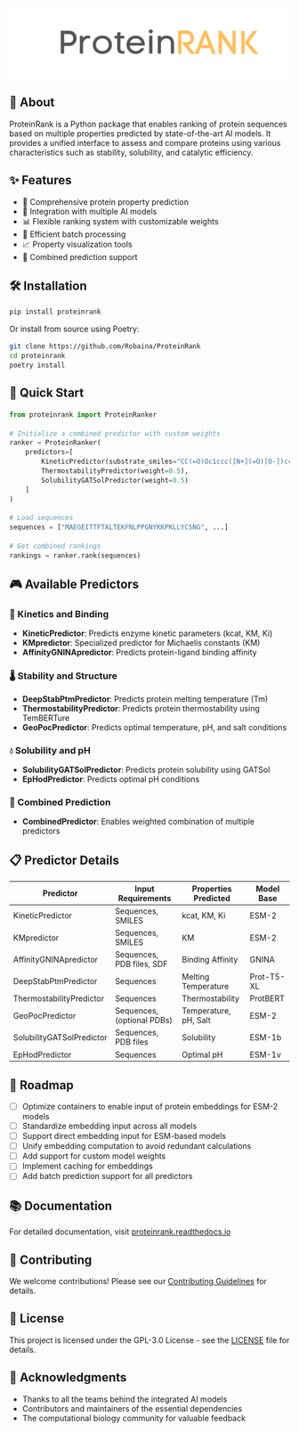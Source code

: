 <div style="text-align: center; width: 100%">
    <img src="imgs/proteinrank_logo.png" max-width=400px height="auto">
</div>

## 🎯 About

ProteinRank is a Python package that enables ranking of protein sequences based on multiple properties predicted by state-of-the-art AI models. It provides a unified interface to assess and compare proteins using various characteristics such as stability, solubility, and catalytic efficiency.

## ✨ Features

- 🧬 Comprehensive protein property prediction
- 🤖 Integration with multiple AI models 
- 📊 Flexible ranking system with customizable weights
- 🚀 Efficient batch processing
- 📈 Property visualization tools
- 🔄 Combined prediction support

## 🛠️ Installation

```bash
pip install proteinrank
```

Or install from source using Poetry:

```bash
git clone https://github.com/Robaina/ProteinRank
cd proteinrank
poetry install
```

## 🚀 Quick Start

```python
from proteinrank import ProteinRanker

# Initialize a combined predictor with custom weights
ranker = ProteinRanker(
    predictors=[
        KineticPredictor(substrate_smiles="CC(=O)Oc1ccc([N+](=O)[O-])cc1", weight=1.0),
        ThermostabilityPredictor(weight=0.5),
        SolubilityGATSolPredictor(weight=0.5)
    ]
)

# Load sequences
sequences = ["MAEGEITTFTALTEKFNLPPGNYKKPKLLYCSNG", ...]

# Get combined rankings
rankings = ranker.rank(sequences)
```

## 🎮 Available Predictors

### 🔬 Kinetics and Binding
- **KineticPredictor**: Predicts enzyme kinetic parameters (kcat, KM, Ki)
- **KMpredictor**: Specialized predictor for Michaelis constants (KM)
- **AffinityGNINApredictor**: Predicts protein-ligand binding affinity

### 🌡️ Stability and Structure
- **DeepStabPtmPredictor**: Predicts protein melting temperature (Tm)
- **ThermostabilityPredictor**: Predicts protein thermostability using TemBERTure
- **GeoPocPredictor**: Predicts optimal temperature, pH, and salt conditions

### 💧 Solubility and pH
- **SolubilityGATSolPredictor**: Predicts protein solubility using GATSol
- **EpHodPredictor**: Predicts optimal pH conditions

### 🔄 Combined Prediction
- **CombinedPredictor**: Enables weighted combination of multiple predictors

## 📋 Predictor Details

| Predictor | Input Requirements | Properties Predicted | Model Base |
|-----------|-------------------|---------------------|------------|
| KineticPredictor | Sequences, SMILES | kcat, KM, Ki | ESM-2 |
| KMpredictor | Sequences, SMILES | KM | ESM-2 |
| AffinityGNINApredictor | Sequences, PDB files, SDF | Binding Affinity | GNINA |
| DeepStabPtmPredictor | Sequences | Melting Temperature | Prot-T5-XL |
| ThermostabilityPredictor | Sequences | Thermostability | ProtBERT |
| GeoPocPredictor | Sequences, (optional PDBs) | Temperature, pH, Salt | ESM-2 |
| SolubilityGATSolPredictor | Sequences, PDB files | Solubility | ESM-1b |
| EpHodPredictor | Sequences | Optimal pH | ESM-1v |

## 🎯 Roadmap

- [ ] Optimize containers to enable input of protein embeddings for ESM-2 models
- [ ] Standardize embedding input across all models
- [ ] Support direct embedding input for ESM-based models
- [ ] Unify embedding computation to avoid redundant calculations
- [ ] Add support for custom model weights
- [ ] Implement caching for embeddings
- [ ] Add batch prediction support for all predictors

## 📚 Documentation

For detailed documentation, visit [proteinrank.readthedocs.io](https://proteinrank.readthedocs.io)

## 🤝 Contributing

We welcome contributions! Please see our [Contributing Guidelines](CONTRIBUTING.md) for details.

## 📜 License

This project is licensed under the GPL-3.0 License - see the [LICENSE](LICENSE) file for details.

## 🙏 Acknowledgments

- Thanks to all the teams behind the integrated AI models
- Contributors and maintainers of the essential dependencies
- The computational biology community for valuable feedback